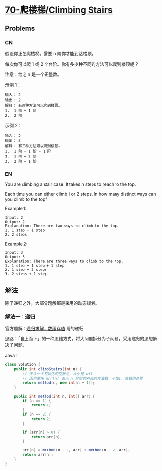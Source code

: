# [70-爬楼梯/Climbing Stairs](https://leetcode-cn.com/problems/climbing-stairs/)

## Problems

### CN

假设你正在爬楼梯。需要 n 阶你才能到达楼顶。

每次你可以爬 1 或 2 个台阶。你有多少种不同的方法可以爬到楼顶呢？

注意：给定 n 是一个正整数。

示例 1：
```
输入： 2
输出： 2
解释： 有两种方法可以爬到楼顶。
1.  1 阶 + 1 阶
2.  2 阶
```

示例 2：

```
输入： 3
输出： 3
解释： 有三种方法可以爬到楼顶。
1.  1 阶 + 1 阶 + 1 阶
2.  1 阶 + 2 阶
3.  2 阶 + 1 阶
```

### EN

You are climbing a stair case. It takes n steps to reach to the top.

Each time you can either climb 1 or 2 steps. In how many distinct ways can you climb to the top?

Example 1:

```
Input: 2
Output: 2
Explanation: There are two ways to climb to the top.
1. 1 step + 1 step
2. 2 steps
```

Example 2:

```
Input: 3
Output: 3
Explanation: There are three ways to climb to the top.
1. 1 step + 1 step + 1 step
2. 1 step + 2 steps
3. 2 steps + 1 step
```

## 解法

除了递归之外，大部分题解都是采用的动态规划。

### 解法一：递归

官方题解：[递归求解，数组存值](https://leetcode-cn.com/problems/climbing-stairs/solution/di-gui-qiu-jie-shu-zu-cun-zhi-by-rang-dan-dan-fei/) 用的递归

思路：「自上而下」的一种思维方式，将大问题拆分为子问题，采用递归的思想解决了问题。

Java：

```java
class Solution {
    public int climbStairs(int n) {
        // 传入一个初始化的空数组，大小是 n+1
        // 因为要用 arr[n] 表示 n 台阶的对应的方法数，不加1，会数组越界
        return method(n, new int[n + 1]);
    }

    public int method(int n, int[] arr) {
        if (n == 1) {
            return 1;
        }
        if (n == 2) {
            return 2;
        }

        if (arr[n] > 0) {
            return arr[n];
        }

        arr[n] = method(n - 1, arr) + method(n - 2, arr);
        return arr[n];
    }
}
```